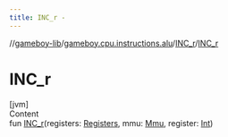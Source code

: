 ```yaml
---
title: INC_r -
---
```

//[gameboy-lib](../../index.md)/[gameboy.cpu.instructions.alu](../index.md)/[INC_r](index.md)/[INC_r](-i-n-c_r.md)



# INC_r  
[jvm]  
Content  
fun [INC_r](-i-n-c_r.md)(registers: [Registers](../../gameboy.cpu/-registers/index.md), mmu: [Mmu](../../gameboy.memory/-mmu/index.md), register: [Int](https://kotlinlang.org/api/latest/jvm/stdlib/kotlin/-int/index.html))  



